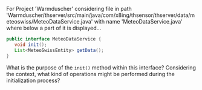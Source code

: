 For Project 'Warmduscher' considering file in path 'Warmduscher/thserver/src/main/java/com/x8ing/thsensor/thserver/data/meteoswiss/MeteoDataService.java' with name 'MeteoDataService.java' where below a part of it is displayed...

```java
public interface MeteoDataService {
   void init();
   List<MeteoSwissEntity> getData();
}
```
What is the purpose of the `init()` method within this interface?  Considering the context, what kind of operations might be performed during the initialization process?